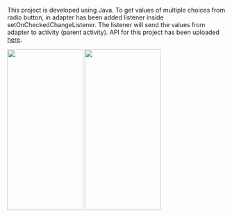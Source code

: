 This project is developed using Java. To get values of multiple choices from radio button, in adapter has been added listener inside setOnCheckedChangeListener. The listener will send the values from adapter to activity (parent activity).
API for this project has been uploaded [here](https://github.com/gunawanasch/api_kuesioner).

<a href="url"><img src="https://teknoguna.com/assets/images/projects/ss_kuesioner_android1.jpg" align="left" height="370" width="175" ></a>

<a href="url"><img src="https://teknoguna.com/assets/images/projects/ss_kuesioner_android2.jpg" align="left" height="370" width="175" ></a>
